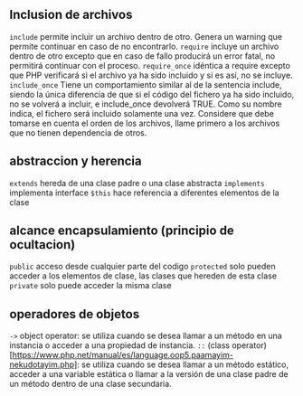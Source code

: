 
## Inclusion de archivos

```include``` permite incluir un archivo dentro de otro. Genera un warning que permite continuar en caso de no encontrarlo.
```require``` incluye un archivo dentro de otro excepto que en caso de fallo producirá un error fatal, no permitirá continuar con el proceso.
```require_once``` idéntica a require excepto que PHP verificará si el archivo ya ha sido incluido y si es así, no se incluye.
```include_once``` Tiene un comportamiento similar al de la sentencia include, siendo la única diferencia de que si el código del fichero ya ha sido incluido, no se volverá a incluir, e include_once devolverá TRUE. Como su nombre indica, el fichero será incluido solamente una vez.
Considere que debe tomarse en cuenta el orden de los archivos, llame primero a los archivos que no tienen dependencia de otros.

## abstraccion y herencia
```extends``` hereda de una clase padre o una clase abstracta
```implements``` implementa interface
```$this``` hace referencia a diferentes elementos de la clase

## alcance encapsulamiento (principio de ocultacion)
```public``` acceso desde cualquier parte del codigo
```protected``` solo pueden acceder a los elementos de clase, las clases que hereden de esta clase
```private``` solo puede acceder la misma clase



## operadores de objetos
```->``` object operator: se utiliza cuando se desea llamar a un método en una instancia o acceder a una propiedad de instancia.
```::```  (class operator)[https://www.php.net/manual/es/language.oop5.paamayim-nekudotayim.php]: se utiliza cuando se desea llamar a un método estático, acceder a una variable estática o llamar a la versión de una clase padre de un método dentro de una clase secundaria.


